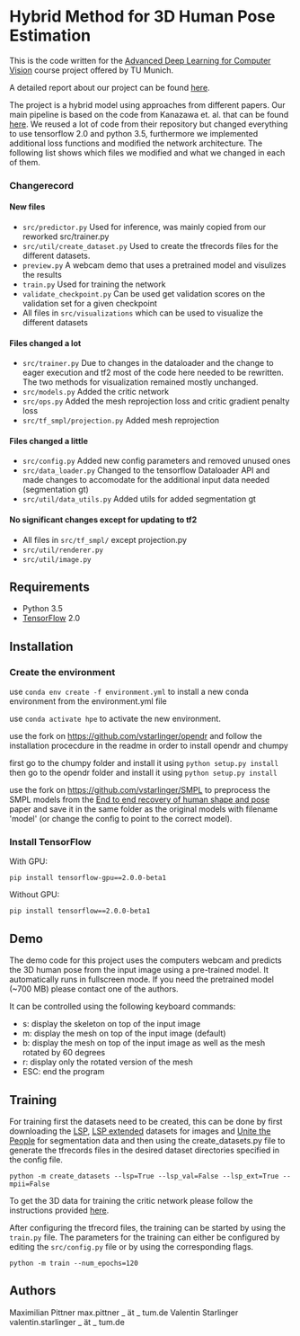 # Hybrid Method for 3D Human Pose Estimation

This is the code written for the [Advanced Deep Learning for Computer Vision](https://dvl.in.tum.de/teaching/adl4cv-ss19/) course project offered by TU Munich. 

A detailed report about our project can be found [here](report/report.pdf).

The project is a hybrid model using approaches from different papers. Our main pipeline is based on the code from Kanazawa et. al. that can be found [here](https://github.com/akanazawa/hmr).
We reused a lot of code from their repository but changed everything to use tensorflow 2.0 and python 3.5, furthermore we implemented additional loss functions and modified the network architecture. The following list shows which files we modified and what we changed in each of them.

### Changerecord
#### New files
 - `src/predictor.py`
	Used for inference, was mainly copied from our reworked src/trainer.py
 - `src/util/create_dataset.py`
	Used to create the tfrecords files for the different datasets.
 - `preview.py`
	A webcam demo that uses a pretrained model and visulizes the results
 - `train.py`
	Used for training the network
 - `validate_checkpoint.py`
	Can be used get validation scores on the validation set for a given checkpoint
 - All files in `src/visualizations` which can be used to visualize the different datasets

#### Files changed a lot
 - `src/trainer.py`
	Due to changes in the dataloader and the change to eager execution and tf2 most of the code here needed to be rewritten. The two methods for visualization remained mostly unchanged.
 - `src/models.py`
	Added the critic network
 - `src/ops.py`
	Added the mesh reprojection loss and critic gradient penalty loss
 - `src/tf_smpl/projection.py`
	Added mesh reprojection

#### Files changed a little
 - `src/config.py`
	Added new config parameters and removed unused ones
 - `src/data_loader.py`
	Changed to the tensorflow Dataloader API and made changes to accomodate for the additional input data needed (segmentation gt)
 - `src/util/data_utils.py`
	Added utils for added segmentation gt

#### No significant changes except for updating to tf2
 - All files in `src/tf_smpl/` except projection.py
 - `src/util/renderer.py`
 - `src/util/image.py`

## Requirements
- Python 3.5
- [TensorFlow](https://www.tensorflow.org/) 2.0

## Installation 
### Create the environment
use `conda env create -f environment.yml` to install a new conda environment from the environment.yml file

use `conda activate hpe` to activate the new environment.

use the fork on https://github.com/vstarlinger/opendr and follow the installation procecdure in the readme in order to install opendr and chumpy

first go to the chumpy folder and install it using `python setup.py install`
then go to the opendr folder and install it using `python setup.py install`

use the fork on https://github.com/vstarlinger/SMPL to preprocess the SMPL models from the [End to end recovery of human shape and pose](https://akanazawa.github.io/hmr/) paper and save it in the same folder as the original models with filename 'model' (or change the config to point to the correct model).

### Install TensorFlow
With GPU:
```
pip install tensorflow-gpu==2.0.0-beta1
```
Without GPU:
```
pip install tensorflow==2.0.0-beta1
```

## Demo
The demo code for this project uses the computers webcam and predicts the 3D human pose from the input image using a pre-trained model. It automatically runs in fullscreen mode.
If you need the pretrained model (~700 MB) please contact one of the authors.

It can be controlled using the following keyboard commands:
 - s: display the skeleton on top of the input image
 - m: display the mesh on top of the input image (default)
 - b: display the mesh on top of the input image as well as the mesh rotated by 60 degrees
 - r: display only the rotated version of the mesh
 - ESC: end the program

## Training

For training first the datasets need to be created, this can be done by first downloading the [LSP](http://sam.johnson.io/research/lsp.html), [LSP extended](http://files.is.tuebingen.mpg.de/classner/up/) datasets for images and [Unite the People](http://files.is.tuebingen.mpg.de/classner/up/) for segmentation data and then using the create\_datasets.py file to generate the tfrecords files in the desired dataset directories specified in the config file.
```
python -m create_datasets --lsp=True --lsp_val=False --lsp_ext=True --mpii=False
```
To get the 3D data for training the critic network please follow the instructions provided [here](https://github.com/akanazawa/hmr/blob/master/doc/train.md#mosh-data).

After configuring the tfrecord files, the training can be started by using the `train.py` file. The parameters for the training can either be configured by editing the `src/config.py` file or by using the corresponding flags.

```
python -m train --num_epochs=120
```

## Authors
Maximilian Pittner
max.pittner _ ät _ tum.de
Valentin Starlinger
valentin.starlinger _ ät _ tum.de

